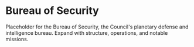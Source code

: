 # Bureau of Security

Placeholder for the Bureau of Security, the Council's planetary defense and intelligence bureau. Expand with structure, operations, and notable missions.